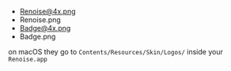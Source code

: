- Renoise@4x.png
- Renoise.png
- Badge@4x.png
- Badge.png

on macOS they go to `Contents/Resources/Skin/Logos/` inside your `Renoise.app`


